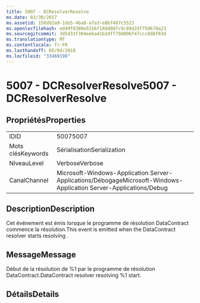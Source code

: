 ```yaml
---
title: 5007 - DCResolverResolve
ms.date: 03/30/2017
ms.assetid: 156d92a9-1de5-4ba8-a7a3-e8bf487c5523
ms.openlocfilehash: ed49fd308e5316f18dd0d7c9c89d2df758670a23
ms.sourcegitcommit: 3d5d33f384eeba41b2dff79d096f47ccc8d8f03d
ms.translationtype: MT
ms.contentlocale: fr-FR
ms.lasthandoff: 05/04/2018
ms.locfileid: "33469198"
---
```

# <a name="5007---dcresolverresolve"></a><span data-ttu-id="e8a23-102">5007 - DCResolverResolve</span><span class="sxs-lookup"><span data-stu-id="e8a23-102">5007 - DCResolverResolve</span></span>
## <a name="properties"></a><span data-ttu-id="e8a23-103">Propriétés</span><span class="sxs-lookup"><span data-stu-id="e8a23-103">Properties</span></span>  
  
|||  
|-|-|  
|<span data-ttu-id="e8a23-104">ID</span><span class="sxs-lookup"><span data-stu-id="e8a23-104">ID</span></span>|<span data-ttu-id="e8a23-105">5007</span><span class="sxs-lookup"><span data-stu-id="e8a23-105">5007</span></span>|  
|<span data-ttu-id="e8a23-106">Mots clés</span><span class="sxs-lookup"><span data-stu-id="e8a23-106">Keywords</span></span>|<span data-ttu-id="e8a23-107">Sérialisation</span><span class="sxs-lookup"><span data-stu-id="e8a23-107">Serialization</span></span>|  
|<span data-ttu-id="e8a23-108">Niveau</span><span class="sxs-lookup"><span data-stu-id="e8a23-108">Level</span></span>|<span data-ttu-id="e8a23-109">Verbose</span><span class="sxs-lookup"><span data-stu-id="e8a23-109">Verbose</span></span>|  
|<span data-ttu-id="e8a23-110">Canal</span><span class="sxs-lookup"><span data-stu-id="e8a23-110">Channel</span></span>|<span data-ttu-id="e8a23-111">Microsoft-Windows-Application Server-Applications/Débogage</span><span class="sxs-lookup"><span data-stu-id="e8a23-111">Microsoft-Windows-Application Server-Applications/Debug</span></span>|  
  
## <a name="description"></a><span data-ttu-id="e8a23-112">Description</span><span class="sxs-lookup"><span data-stu-id="e8a23-112">Description</span></span>  
 <span data-ttu-id="e8a23-113">Cet événement est émis lorsque le programme de résolution DataContract commence la résolution.</span><span class="sxs-lookup"><span data-stu-id="e8a23-113">This event is emitted when the DataContract resolver starts resolving .</span></span>  
  
## <a name="message"></a><span data-ttu-id="e8a23-114">Message</span><span class="sxs-lookup"><span data-stu-id="e8a23-114">Message</span></span>  
 <span data-ttu-id="e8a23-115">Début de la résolution de %1 par le programme de résolution DataContract.</span><span class="sxs-lookup"><span data-stu-id="e8a23-115">DataContract resolver resolving %1 start.</span></span>  
  
## <a name="details"></a><span data-ttu-id="e8a23-116">Détails</span><span class="sxs-lookup"><span data-stu-id="e8a23-116">Details</span></span>
